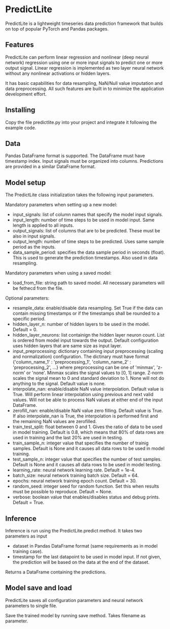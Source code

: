 # PredictLite

PredictLite is a lightweight timeseries data prediction framework that builds on top of popular PyTorch and Pandas packages. 

## Features

PredictLite can perform linear regression and nonlinear (deep neural network) regression using one or more input signals to predict one or more output signal. Linear regression is implemented as two layer neural network without any nonlinear activations or hidden layers. 

It has basic capabilities for data resampling, NaN/Null value imputation and data preprocessing. All such features are built in to minimize the application development effort. 

## Installing

Copy the file predictlite.py into your project and integrate it following the example code. 

## Data 

Pandas DataFrame format is supported. The DataFrame must have timestamp index. Input signals must be organized into columns. Predictions are provided in a similar DataFrame format.

## Model setup 

The PredictLite class initialization takes the following input parameters.

Mandatory parameters when setting up a new model:
- input_signals: list of column names that specify the model input signals. 
- input_length: number of time steps to be used in model input. Same length is applied to all inputs.  
- output_signals: list of columns that are to be predicted. These must be also in input signals. 
- output_length: number of time steps to be predicted. Uses same sample period as the inputs. 
- data_sample_period: specifies the data sample period in seconds (float). This is used to generate the prediction timestamps. Also used in data resampling.

Mandatory parameters when using a saved model: 
- load_from_file: string path to saved model. All necessary parameters will be fethecd from the file.

Optional parameters:
- resample_data: enable/disable data resampling. Set True if the data can contain missing timestamps or if the timestamps shall be rounded to a specific period.
- hidden_layer_n: number of hidden layers to be used in the model. Default = 0.
- hidden_layer_neurons: list containign the hidden layer neuron count. List is ordered from model input towards the output. Default configuration uses hidden layers that are same size as input layer. 
- input_preprocessing: dictionary containing input preprocessing (scaling and normalization) configuration. The dictinary must have format {'column_name_1' : 'preprocessing_1', 'column_name_2' : 'preprocessing_2', ...} where preprocessing can be one of 'minmax', 'z-norm' or 'none'. Minmax scales the signal values to [0, 1] range. Z-norm scales the signal mean to 0 and standard deviation to 1. None will not do anything to the signal. Default value is none. 
- interpolate_nan: enable/disable NaN value interpolation. Default value is True. Will perform linear interpolation using previous and next valid values. Will not be able to process NaN values at either end of the input DataFrame. 
- zerofill_nan: enable/disable NaN value zero filling. Default value is True. If also interpolate_nan is True, the interpolation is performed first and the remaining NaN values are zerofilled. 
- train_test_split: float between 0 and 1. Gives the ratio of data to be used in model training. Default is 0.8, which means that 80% of data rows are used in training and the last 20% are used in testing.
- train_sample_n: integer value that specifies the number of trainig samples. Default is None and it causes all data rows to be used in model training.
- test_sample_n: integer value that specifies the number of test samples. Default is None and it causes all data rows to be used in model testing.
- learning_rate: neural network learning rate. Default = 1e-4.
- batch_size: neural network training batch size. Default = 64.
- epochs: neural network training epoch count. Default = 30.
- random_seed: integer seed for random function. Set this when results must be possible to reproduce. Default = None. 
- verbose: boolean value that enables/disables status and debug prints. Default = True.


## Inference 

Inference is run using the PredictLite.predict method. It takes two parameters as input
- dataset in Pandas DataFrame format (same requirements as in model training case). 
- timestamp for the last datapoint to be used in model input. If not given, the prediction will be based on the data at the end of the dataset. 

Returns a DataFrame containing the predictions. 

## Model save and load
PredictLite saves all configuration parameters and neural network parameters to single file. 

Save the trained model by running save method. Takes filename as parameter. 